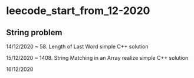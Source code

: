 # leecode_start_from_12-2020


## String problem

14/12/2020
~ 58. Length of Last Word
 simple C++ solution


15/12/2020
~ 1408. String Matching in an Array
realize simple C++ solution

16/12/2020


